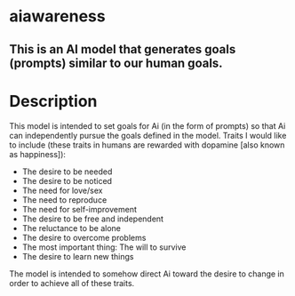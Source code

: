 # aiawareness
This is an AI model that generates goals (prompts) similar to our human goals.
---
# Description
This model is intended to set goals for Ai (in the form of prompts) so that Ai can independently pursue the goals defined in the model. Traits I would like to include (these traits in humans are rewarded with dopamine [also known as happiness]):
- The desire to be needed
- The desire to be noticed
- The need for love/sex
- The need to reproduce
- The need for self-improvement
- The desire to be free and independent
- The reluctance to be alone
- The desire to overcome problems
- The most important thing: The will to survive
- The desire to learn new things

The model is intended to somehow direct Ai toward the desire to change in order to achieve all of these traits.
